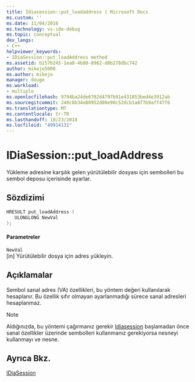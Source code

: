 ```yaml
---
title: Idiasession::put_loadaddress | Microsoft Docs
ms.custom: ''
ms.date: 11/04/2016
ms.technology: vs-ide-debug
ms.topic: conceptual
dev_langs:
- C++
helpviewer_keywords:
- IDiaSession::put_loadAddress method
ms.assetid: b157b245-1ea0-4b80-8962-d8b278dbc742
author: mikejo5000
ms.author: mikejo
manager: douge
ms.workload:
- multiple
ms.openlocfilehash: 9794ba24de6702d4797b91e431853bed4e3912ab
ms.sourcegitcommit: 240c8b34e80952d00e90c52dcb1a077b9aff47f6
ms.translationtype: MT
ms.contentlocale: tr-TR
ms.lasthandoff: 10/23/2018
ms.locfileid: "49914131"
---
```

# <a name="idiasessionputloadaddress"></a>IDiaSession::put_loadAddress
Yükleme adresine karşılık gelen yürütülebilir dosyası için sembolleri bu sembol deposu içerisinde ayarlar.  
  
## <a name="syntax"></a>Sözdizimi  
  
```C++  
HRESULT put_loadAddress (   
   ULONGLONG NewVal  
);  
```  
  
#### <a name="parameters"></a>Parametreler  
 `NewVal`  
 [in] Yürütülebilir dosya için adres yükleyin.  
  
## <a name="remarks"></a>Açıklamalar  
 Sembol sanal adres (VA) özellikleri, bu yöntem değeri kullanılarak hesaplanır. Bu özellik sıfır olmayan ayarlanmadığı sürece sanal adresleri hesaplanmaz.  
  
> [!NOTE]
>  Aldığınızda, bu yöntemi çağırmanız gerekir [Idiasession](../../debugger/debug-interface-access/idiasession.md) başlamadan önce sanal özellikler üzerinde sembolleri kullanmanız gerekiyorsa nesneyi kullanmayı ve nesne.  
  
## <a name="see-also"></a>Ayrıca Bkz.  
 [IDiaSession](../../debugger/debug-interface-access/idiasession.md)